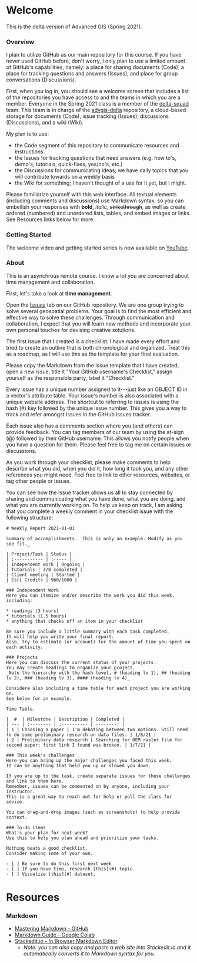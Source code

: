 # Welcome
This is the delta version of Advanced GIS (Spring 2021).

### Overview
I plan to utilize GitHub as our main repository for this course. 
If you have never used GitHub before, don't worry, I only plan to use a limited amount of GitHub's capabilities, namely: a place for sharing documents (Code), a place for tracking questions and answers (Issues), and place for group conversations (Discussions).

First, when you log in, you should see a welcome screen that includes a list of the repositories you have access to and the teams in which you are a member.
Everyone in the Spring 2021 class is a member of the [delta-squad](https://github.com/orgs/cga-wm/teams/delta-squad) team.
This team is in charge of the [advgis-delta](https://github.com/cga-wm/advgis-delta) repository, a cloud-based storage for documents (Code), issue tracking (Issues), discussions (Discussions), and a wiki (Wiki).

My plan is to use: 

* the Code segment of this repository to communicate resources and instructions.
* the Issues for tracking questions that need answers (e.g. how to's, demo's, tutorials, quick-fixes, yes/no's, etc.)
* the Discussions for communicating ideas; we have daily topics that you will contribute towards on a weekly basis
* the Wiki for something; I haven't thought of a use for it yet, but I might.

Please familiarize yourself with this web interface.
All textual elements (including comments and discussions) use Markdown syntax, so you can embellish your responses with **bold**, *italic*, ~~strikethrough~~, as well as create ordered (numbered) and unordered lists, tables, and embed images or links.
See Resources links below for more.

### Getting Started 

The welcome video and getting started series is now available on [YouTube](https://youtube.com/playlist?list=PLbIkNQKCuzMNp93D3wzRh8x8ceL4HKpIA).

### About
This is an asynchrous remote course.
I know a lot you are concerned about time management and collaboration.

First, let's take a look at **time management**.

Open the [Issues](https://github.com/cga-wm/advgis-delta/issues) tab on our GitHub repository.
We are one group trying to solve several geospatial problems. 
Your goal is to find the most efficient and effective way to solve these challenges.
Through communication and collaboration, I expect that you will learn new methods and incorporate your own personal touches for devising creative solutions.

The first issue that I created is a checklist.
I have made every effort and tried to create an outline that is both chronological and organized. 
Treat this as a roadmap, as I will use this as the template for your final evaluation.

Please copy the Markdown from the issue template that I have created, open a new issue, title it "Your GitHub username's Checklist," assign yourself as the responsible party, label it "Checklist."

Every issue has a unique number assigned to it---just like an OBJECT ID in a vector's attribute table.
Your issue's number is also associated with a unique website address.
The shortcut to referring to issues is using the hash (#) key followed by the unique issue number.
This gives you a way to track and refer amongst issues in the GitHub issues tracker.

Each issue also has a comments section where you (and others) can provide feedback.
You can tag members of our team by using the at-sign (@) followed by their GitHub username.
This allows you notify people when you have a question for them.
Please feel free to tag me on certain issues or discussions.

As you work through your checklist, please make comments to help describe what you did, when you did it, how long it took you, and any other references you might need.
Feel free to link to other resources, websites, or tag other people or issues.

You can see how the Issue tracker allows us all to stay connected by sharing and communicating what you have done, what you are doing, and what you are currently working on.
To help us keep on track, I am asking that you complete a weekly comment in your checklist issue with the following structure:

```
# Weekly Report 2021-01-01

Summary of accomplishments. _This is only an example. Modify as you see fit._

| Project/Task | Status |
| :----------- | :----- |
| Independent work | Ongoing |
| Tutorials | 3/8 completed |
| Client meeting | Started |
| Esri Credits | 960/1000 |

### Independent Work
Here you can itemize and/or describe the work you did this week, including:

* readings (3 hours)
* tutorials (1.5 hours)
* anything that checks off an item in your checklist

Be sure you include a little summary with each task completed.
It will help you write your final report.
Also, try to estimate (or account) for the amount of time you spent on each activity.

### Projects
Here you can discuss the current status of your projects.
You may create headings to organize your project. 
_Note the hierarchy with the hash level, # (heading lv 1), ## (heading lv 2), ### (heading lv 3), #### (heading lv 4)_

Considere also including a time table for each project you are working on.
See below for an example.

Time Table.

|  #  | Milestone | Description | Completed |
| --- | :-------- | :---------- | --------: |
| 1 | Choosing a paper | I'm debating between two options. Still need to do some preliminary research on data files. | 1/8/21 |
| 2 | Preliminary data research | Searching for DEM raster file for second paper; first link I found was broken. | 1/7/21 |

### This week's challenges
Here you can bring up the major challenges you faced this week. 
It can be anything that held you up or slowed you down.

If you are up to the task, create separate issues for these challenges and link to them here.
Remember, issues can be commented on by anyone, including your instructor.
This is a great way to reach out for help or poll the class for advice.

You can drag-and-drop images (such as screenshots) to help provide context.

### To-do items
What's your plan for next week? 
Use this to help you plan ahead and prioritize your tasks.

Nothing beats a good checklist.
Consider making some of your own.

- [ ] Be sure to do this first next week
- [ ] If you have time, research [this](#) topic.
- [ ] Visualize [this](#) dataset.

```

# Resources 

### Markdown
* [Mastering Markdown - GitHub](https://guides.github.com/features/mastering-markdown/)
* [Markdown Guide - Google Colab](https://colab.research.google.com/notebooks/markdown_guide.ipynb)
* [Stackedit.io - In Browser Markdown Editor](https://stackedit.io/)
    - _Note: you can also copy and paste a web site into Stackedit.io and it automatically converts it to Markdown syntax for you._
